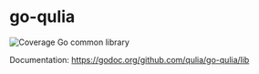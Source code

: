 # go-qulia
![Coverage](https://img.shields.io/badge/Coverage-100.0%25-brightgreen)
Go common library

Documentation: https://godoc.org/github.com/qulia/go-qulia/lib
